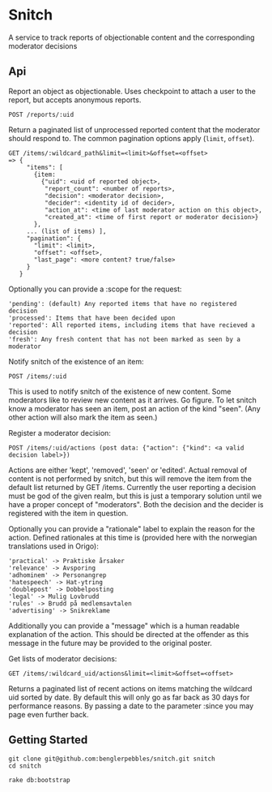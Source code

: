 # Snitch

A service to track reports of objectionable content and the corresponding moderator decisions


## Api

Report an object as objectionable. Uses checkpoint to attach a user to the report, but accepts anonymous reports.

    POST /reports/:uid

Return a paginated list of unprocessed reported content that the moderator should respond to. The common pagination 
options apply (`limit`, `offset`).

    GET /items/:wildcard_path&limit=<limit>&offset=<offset>
    => {
         "items": [
           {item: 
             {"uid": <uid of reported object>, 
              "report_count": <number of reports>,
              "decision": <moderator decision>,
              "decider": <identity id of decider>,
              "action_at": <time of last moderator action on this object>,
              "created_at": <time of first report or moderator decision>}
           }, 
         ... (list of items) ],
         "pagination": {
           "limit": <limit>,
           "offset": <offset>,
           "last_page": <more content? true/false>
         }
       }

Optionally you can provide a :scope for the request:

    'pending': (default) Any reported items that have no registered decision
    'processed': Items that have been decided upon
    'reported': All reported items, including items that have recieved a decision
    'fresh': Any fresh content that has not been marked as seen by a moderator       


Notify snitch of the existence of an item:

    POST /items/:uid

This is used to notify snitch of the existence of new content. Some moderators like to review new content as it 
arrives. Go figure. To let snitch know a moderator has seen an item, post an action of the kind "seen". (Any
other action will also mark the item as seen.)

            
Register a moderator decision:

    POST /items/:uid/actions (post data: {"action": {"kind": <a valid decision label>})

Actions are either 'kept', 'removed', 'seen' or 'edited'. Actual removal of content is not performed by snitch, but this will
remove the item from the default list returned by GET /items. Currently the user reporting a decision must 
be god of the given realm, but this is just a temporary solution until we have a proper concept of "moderators".
Both the decision and the decider is registered with the item in question.

Optionally you can provide a "rationale" label to explain the reason for the action. Defined rationales at this time 
is (provided here with the norwegian translations used in Origo):

    'practical' -> Praktiske årsaker
    'relevance' -> Avsporing
    'adhominem' -> Personangrep
    'hatespeech' -> Hat-ytring
    'doublepost' -> Dobbelposting
    'legal' -> Mulig Lovbrudd
    'rules' -> Brudd på medlemsavtalen
    'advertising' -> Snikreklame

Additionally you can provide a "message" which is a human readable explanation of the action. This should be directed at the
offender as this message in the future may be provided to the original poster.

Get lists of moderator decisions:

    GET /items/:wildcard_uid/actions&limit=<limit>&offset=<offset>

Returns a paginated list of recent actions on items matching the wildcard uid sorted by date. By default this will only
go as far back as 30 days for performance reasons. By passing a date to the parameter :since you may page even further back.


## Getting Started

    git clone git@github.com:benglerpebbles/snitch.git snitch
    cd snitch

    rake db:bootstrap
